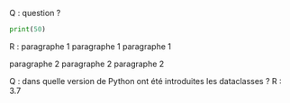 
Q : question ? 
```python
print(50)
```
R : 
paragraphe 1
paragraphe 1
paragraphe 1

paragraphe 2
paragraphe 2
paragraphe 2


Q : dans quelle version de Python ont été introduites les dataclasses ? 
R : 3.7 